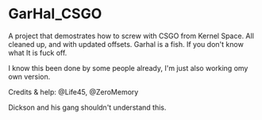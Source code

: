 # GarHal_CSGO
A project that demostrates how to screw with CSGO from Kernel Space. All cleaned up, and with updated offsets. 
Garhal is a fish. If you don't know what It is fuck off.

I know this been done by some people already, I'm just also working omy own version.

Credits & help: @Life45, @ZeroMemory



Dickson and his gang shouldn't understand this.

